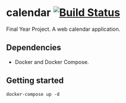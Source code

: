 # calendar [![Build Status](https://travis-ci.com/cj123/calendar.svg?token=bhCpeedhGSkmpodsxVUZ&branch=master)](https://travis-ci.com/cj123/calendar)
Final Year Project. A web calendar application.

## Dependencies

* Docker and Docker Compose.

## Getting started

`docker-compose up -d`

